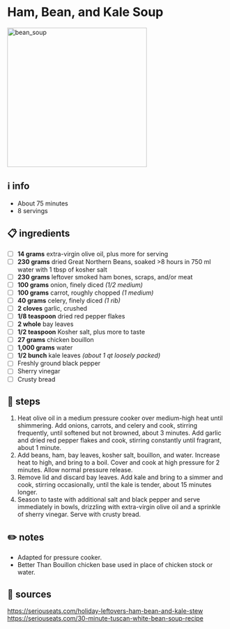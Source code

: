 # Ham, Bean, and Kale Soup  
<img src="https://www.seriouseats.com/thmb/BIS_nKyvhZnGmlgKMw-fxgltTN0=/880x0/filters:no_upscale():max_bytes(150000):strip_icc():format(webp)/__opt__aboutcom__coeus__resources__content_migration__serious_eats__seriouseats.com__2018__02__tuscan-white-bean-soup-kenji-b8a1393168304f0995d48c3d373ba983.jpg" alt="bean_soup" width="320"/>  

## ℹ️ info  
* About 75 minutes  
* 8 servings  

## 📋 ingredients  
- [ ] **14	grams**	extra-virgin olive oil, plus more for serving
- [ ] **230	grams**	dried Great Northern Beans, soaked >8 hours in 750 ml water with 1 tbsp of kosher salt
- [ ] **230	grams**	leftover smoked ham bones, scraps, and/or meat
- [ ] **100	grams**	onion, finely diced *(1/2 medium)*
- [ ] **100	grams**	carrot, roughly chopped *(1 medium)*
- [ ] **40	grams**	celery, finely diced *(1 rib)*
- [ ] **2	cloves**	garlic, crushed
- [ ] **1/8	teaspoon**	dried red pepper flakes
- [ ] **2	whole**	bay leaves
- [ ] **1/2	teaspoon**	Kosher salt, plus more to taste
- [ ] **27	grams**	chicken bouillon
- [ ] **1,000	grams**	water
- [ ] **1/2	bunch**	kale leaves *(about 1 qt loosely packed)*
- [ ] Freshly ground black pepper
- [ ] Sherry vinegar
- [ ]	Crusty bread

## 🔪 steps  
1. Heat olive oil in a medium pressure cooker over medium-high heat until shimmering. Add onions, carrots, and celery and cook, stirring frequently, until softened but not browned, about 3 minutes. Add garlic and dried red pepper flakes and cook, stirring constantly until fragrant, about 1 minute.
2. Add beans, ham, bay leaves, kosher salt, bouillon, and water. Increase heat to high, and bring to a boil. Cover and cook at high pressure for 2 minutes. Allow normal pressure release.
3. Remove lid and discard bay leaves. Add kale and bring to a simmer and cook, stirring occasionally, until the kale is tender, about 15 minutes longer.
4. Season to taste with additional salt and black pepper and serve immediately in bowls, drizzling with extra-virgin olive oil and a sprinkle of sherry vinegar. Serve with crusty bread.

## ✏️ notes  
* Adapted for pressure cooker.
* Better Than Bouillon chicken base used in place of chicken stock or water.

## 🔗 sources  
https://seriouseats.com/holiday-leftovers-ham-bean-and-kale-stew  
https://seriouseats.com/30-minute-tuscan-white-bean-soup-recipe  
